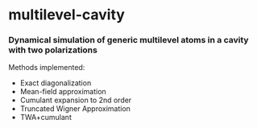 # multilevel-cavity

### Dynamical simulation of generic multilevel atoms in a cavity with two polarizations

Methods implemented:
- Exact diagonalization
- Mean-field approximation
- Cumulant expansion to 2nd order
- Truncated Wigner Approximation
- TWA+cumulant
